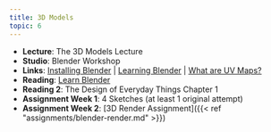 ```yaml
---
title: 3D Models
topic: 6
---
```


- **Lecture**: The 3D Models Lecture
- **Studio**: Blender Workshop
- **Links**: [Installing Blender](https://guidebook.hdyar.com/3d/learning-blender/install-blender/) | [Learning Blender](https://guidebook.hdyar.com/3d/learning-blender/learn-blender/) | [What are UV Maps?](https://explainers.hdyar.com/uvmaps/index.html)
- **Reading**: [Learn Blender](https://guidebook.hdyar.com/docs/blender/learn-blender/)
- **Reading 2**: The Design of Everyday Things Chapter 1
- **Assignment Week 1**: 4 Sketches (at least 1 original attempt)
- **Assignment Week 2**: [3D Render Assignment]({{< ref "assignments/blender-render.md" >}})
